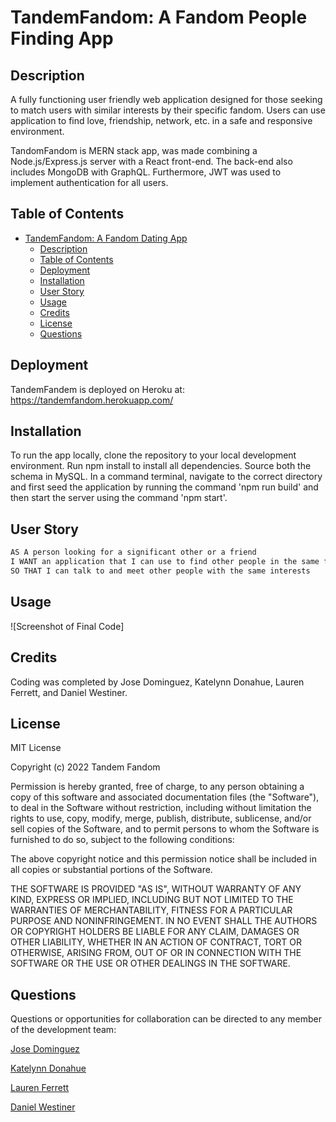 # TandemFandom: A Fandom People Finding App

## Description

A fully functioning user friendly web application designed for those seeking to match users with similar interests by their specific fandom. Users can use application to find love, friendship, network, etc. in a safe and responsive environment.

TandomFandom is MERN stack app, was made combining a Node.js/Express.js server with a React front-end. The back-end also includes MongoDB with GraphQL. Furthermore, JWT was used to implement authentication for all users.

## Table of Contents

- [TandemFandom: A Fandom Dating App](#tandemfandom-a-fandom-dating-app)
  - [Description](#description)
  - [Table of Contents](#table-of-contents)
  - [Deployment](#deployment)
  - [Installation](#installation)
  - [User Story](#user-story)
  - [Usage](#usage)
  - [Credits](#credits)
  - [License](#license)
  - [Questions](#questions)

## Deployment

TandemFandem is deployed on Heroku at: https://tandemfandom.herokuapp.com/

## Installation

To run the app locally, clone the repository to your local development environment. Run npm install to install all dependencies. Source both the schema in MySQL. In a command terminal, navigate to the correct directory and first seed the application by running the command 'npm run build' and then start the server using the command 'npm start'.

## User Story

```md
AS A person looking for a significant other or a friend
I WANT an application that I can use to find other people in the same fandoms as me
SO THAT I can talk to and meet other people with the same interests
```

## Usage

![Screenshot of Final Code]

## Credits

Coding was completed by Jose Dominguez, Katelynn Donahue, Lauren Ferrett, and Daniel Westiner.

## License

MIT License

Copyright (c) 2022 Tandem Fandom

Permission is hereby granted, free of charge, to any person obtaining a copy
of this software and associated documentation files (the "Software"), to deal
in the Software without restriction, including without limitation the rights
to use, copy, modify, merge, publish, distribute, sublicense, and/or sell
copies of the Software, and to permit persons to whom the Software is
furnished to do so, subject to the following conditions:

The above copyright notice and this permission notice shall be included in all
copies or substantial portions of the Software.

THE SOFTWARE IS PROVIDED "AS IS", WITHOUT WARRANTY OF ANY KIND, EXPRESS OR
IMPLIED, INCLUDING BUT NOT LIMITED TO THE WARRANTIES OF MERCHANTABILITY,
FITNESS FOR A PARTICULAR PURPOSE AND NONINFRINGEMENT. IN NO EVENT SHALL THE
AUTHORS OR COPYRIGHT HOLDERS BE LIABLE FOR ANY CLAIM, DAMAGES OR OTHER
LIABILITY, WHETHER IN AN ACTION OF CONTRACT, TORT OR OTHERWISE, ARISING FROM,
OUT OF OR IN CONNECTION WITH THE SOFTWARE OR THE USE OR OTHER DEALINGS IN THE
SOFTWARE.

## Questions
Questions or opportunities for collaboration can be directed to any member of the development team: 

[Jose Dominguez](https://github.com/jdomindev)  

[Katelynn Donahue](https://github.com/katelynndonahue) 

[Lauren Ferrett](https://github.com/lferrett)   

[Daniel Westiner](https://github.com/danielwestiner)
